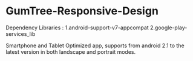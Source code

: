 GumTree-Responsive-Design
=========================
Dependency Libraries : 
1.android-support-v7-appcompat 
2.google-play-services_lib


Smartphone and Tablet Optimized app, supports from android 2.1 to the latest version in both landscape and portrait modes.
